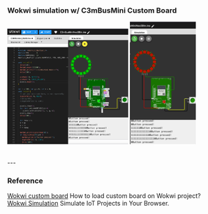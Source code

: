 ### Wokwi simulation w/ C3mBusMini Custom Board

<img src="C3mBusMiniNeo3Btn0819.png" width=55%> <img src="C3mBusMiniNeo3Btn0819.gif" width=30%>

<br>
---

### Reference

[Wokwi custom board](https://github.com/wokwi/wokwi-boards) How to load custom board on Wokwi project? <br>
[Wokwi Simulation](https://wokwi.com/) Simulate IoT Projects in Your Browser.<br>

